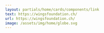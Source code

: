 ```yaml
---
layout: partials/home/cards/components/link
text: https://wingsfoundation.ch/
url: https://wingsfoundation.ch/
image: /assets/img/home/globe.svg
---
```

